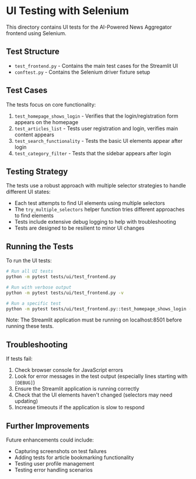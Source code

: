 # UI Testing with Selenium

This directory contains UI tests for the AI-Powered News Aggregator frontend using Selenium.

## Test Structure

- `test_frontend.py` - Contains the main test cases for the Streamlit UI
- `conftest.py` - Contains the Selenium driver fixture setup

## Test Cases

The tests focus on core functionality:

1. `test_homepage_shows_login` - Verifies that the login/registration form appears on the homepage
2. `test_articles_list` - Tests user registration and login, verifies main content appears
3. `test_search_functionality` - Tests the basic UI elements appear after login
4. `test_category_filter` - Tests that the sidebar appears after login

## Testing Strategy

The tests use a robust approach with multiple selector strategies to handle different UI states:

- Each test attempts to find UI elements using multiple selectors
- The `try_multiple_selectors` helper function tries different approaches to find elements
- Tests include extensive debug logging to help with troubleshooting
- Tests are designed to be resilient to minor UI changes

## Running the Tests

To run the UI tests:

```bash
# Run all UI tests
python -m pytest tests/ui/test_frontend.py

# Run with verbose output
python -m pytest tests/ui/test_frontend.py -v

# Run a specific test
python -m pytest tests/ui/test_frontend.py::test_homepage_shows_login -v
```

Note: The Streamlit application must be running on localhost:8501 before running these tests.

## Troubleshooting

If tests fail:

1. Check browser console for JavaScript errors
2. Look for error messages in the test output (especially lines starting with `[DEBUG]`)
3. Ensure the Streamlit application is running correctly
4. Check that the UI elements haven't changed (selectors may need updating)
5. Increase timeouts if the application is slow to respond

## Further Improvements

Future enhancements could include:

- Capturing screenshots on test failures
- Adding tests for article bookmarking functionality
- Testing user profile management
- Testing error handling scenarios
